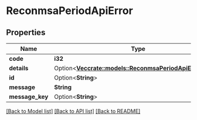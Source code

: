 # ReconmsaPeriodApiError

## Properties

Name | Type | Description | Notes
------------ | ------------- | ------------- | -------------
**code** | **i32** |  | 
**details** | Option<[**Vec<crate::models::ReconmsaPeriodApiErrorDetail>**](reconmsa.APIErrorDetail.md)> |  | [optional]
**id** | Option<**String**> |  | [optional]
**message** | **String** |  | 
**message_key** | Option<**String**> |  | [optional]

[[Back to Model list]](../README.md#documentation-for-models) [[Back to API list]](../README.md#documentation-for-api-endpoints) [[Back to README]](../README.md)


